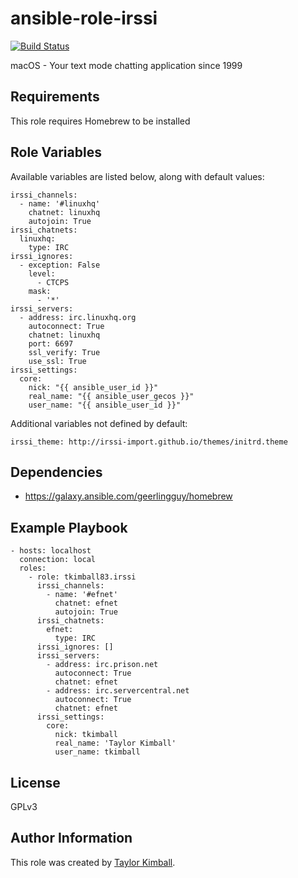 # ansible-role-irssi

[![Build Status](https://travis-ci.org/tkimball83/ansible-role-irssi.svg?branch=master)](https://travis-ci.org/tkimball83/ansible-role-irssi)

macOS - Your text mode chatting application since 1999

## Requirements

This role requires Homebrew to be installed

## Role Variables

Available variables are listed below, along with default values:

    irssi_channels:
      - name: '#linuxhq'
        chatnet: linuxhq
        autojoin: True
    irssi_chatnets:
      linuxhq:
        type: IRC
    irssi_ignores:
      - exception: False
        level:
          - CTCPS
        mask:
          - '*'
    irssi_servers:
      - address: irc.linuxhq.org
        autoconnect: True
        chatnet: linuxhq
        port: 6697
        ssl_verify: True
        use_ssl: True
    irssi_settings:
      core:
        nick: "{{ ansible_user_id }}"
        real_name: "{{ ansible_user_gecos }}"
        user_name: "{{ ansible_user_id }}"

Additional variables not defined by default:

    irssi_theme: http://irssi-import.github.io/themes/initrd.theme

## Dependencies

  * https://galaxy.ansible.com/geerlingguy/homebrew

## Example Playbook

    - hosts: localhost
      connection: local
      roles:
        - role: tkimball83.irssi
          irssi_channels:
            - name: '#efnet'
              chatnet: efnet
              autojoin: True
          irssi_chatnets:
            efnet:
              type: IRC
          irssi_ignores: []
          irssi_servers:
            - address: irc.prison.net
              autoconnect: True
              chatnet: efnet
            - address: irc.servercentral.net
              autoconnect: True
              chatnet: efnet
          irssi_settings:
            core:
              nick: tkimball
              real_name: 'Taylor Kimball'
              user_name: tkimball

## License

GPLv3

## Author Information

This role was created by [Taylor Kimball](http://www.linuxhq.org).
